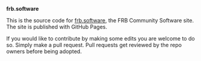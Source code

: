 <b> frb.software </b>

This is the source code for <a
href=https://frb.software>frb.software</a>, the FRB Community Software
site. The site is published with GitHub Pages.

If you would like to contribute by making some edits you are welcome
to do so. Simply make a pull request. Pull requests get reviewed by
the repo owners before being adopted.

